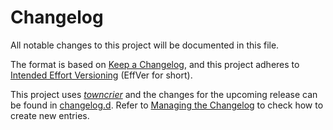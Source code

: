 # Changelog

All notable changes to this project will be documented in this file.

The format is based on [Keep a Changelog](https://keepachangelog.com/en/1.0.0/), and this project adheres to [Intended Effort Versioning](https://jacobtomlinson.dev/effver/) (EffVer for short).

This project uses [*towncrier*](https://towncrier.readthedocs.io/) and the changes for the upcoming release can be found in [changelog.d](https://github.com/fschuch/wizard-template/tree/main/changelog.d/). Refer to [Managing the Changelog](https://github.com/fschuch/wizard-template/tree/main?tab=readme-ov-file#managing-the-changelog) to check how to create new entries.

<!-- WARNING: This file is auto-generated. Do not manually update this file. -->

<!-- towncrier release notes start -->
